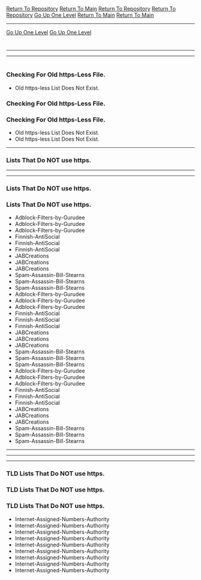 [Return To Repository](https://github.com/DigitalWarrior/piholeparser/)
[Return To Main](https://github.com/DigitalWarrior/piholeparser/blob/master/RecentRunLogs/Mainlog.md)
[Return To Repository](https://github.com/DigitalWarrior/piholeparser/)
[Return To Repository](https://github.com/DigitalWarrior/piholeparser/)
[Go Up One Level](https://github.com/DigitalWarrior/piholeparser/blob/master/RecentRunLogs/TopLevelScripts/10-Running-Initial-Tasks.md)
[Return To Main](https://github.com/DigitalWarrior/piholeparser/blob/master/RecentRunLogs/Mainlog.md)
[Return To Main](https://github.com/DigitalWarrior/piholeparser/blob/master/RecentRunLogs/Mainlog.md)
____________________________________
[Go Up One Level](https://github.com/DigitalWarrior/piholeparser/blob/master/RecentRunLogs/TopLevelScripts/10-Running-Initial-Tasks.md)
[Go Up One Level](https://github.com/DigitalWarrior/piholeparser/blob/master/RecentRunLogs/TopLevelScripts/10-Running-Initial-Tasks.md)
# 
____________________________________
____________________________________
# 
# 
### Checking For Old https-Less File.
* Old https-less List Does Not Exist.
### Checking For Old https-Less File.
### Checking For Old https-Less File.

* Old https-less List Does Not Exist.
* Old https-less List Does Not Exist.
___________________________________________________________________


### Lists That Do NOT use https.
___________________________________________________________________
___________________________________________________________________
### Lists That Do NOT use https.
### Lists That Do NOT use https.
* Adblock-Filters-by-Gurudee
* Adblock-Filters-by-Gurudee
* Adblock-Filters-by-Gurudee
* Finnish-AntiSocial
* Finnish-AntiSocial
* Finnish-AntiSocial
* JABCreations
* JABCreations
* JABCreations
* Spam-Assassin-Bill-Stearns
* Spam-Assassin-Bill-Stearns
* Spam-Assassin-Bill-Stearns
* Adblock-Filters-by-Gurudee
* Adblock-Filters-by-Gurudee
* Adblock-Filters-by-Gurudee
* Finnish-AntiSocial
* Finnish-AntiSocial
* Finnish-AntiSocial
* JABCreations
* JABCreations
* JABCreations
* Spam-Assassin-Bill-Stearns
* Spam-Assassin-Bill-Stearns
* Spam-Assassin-Bill-Stearns
* Adblock-Filters-by-Gurudee
* Adblock-Filters-by-Gurudee
* Adblock-Filters-by-Gurudee
* Finnish-AntiSocial
* Finnish-AntiSocial
* Finnish-AntiSocial
* JABCreations
* JABCreations
* JABCreations
* Spam-Assassin-Bill-Stearns
* Spam-Assassin-Bill-Stearns
* Spam-Assassin-Bill-Stearns



___________________________________________________________________
___________________________________________________________________
___________________________________________________________________
### TLD Lists That Do NOT use https.
### TLD Lists That Do NOT use https.
### TLD Lists That Do NOT use https.
* Internet-Assigned-Numbers-Authority
* Internet-Assigned-Numbers-Authority
* Internet-Assigned-Numbers-Authority
* Internet-Assigned-Numbers-Authority
* Internet-Assigned-Numbers-Authority
* Internet-Assigned-Numbers-Authority
* Internet-Assigned-Numbers-Authority
* Internet-Assigned-Numbers-Authority
* Internet-Assigned-Numbers-Authority
